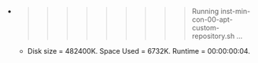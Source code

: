 * >>>>>>>>> Running inst-min-con-00-apt-custom-repository.sh ...
  * Disk size = 482400K. Space Used = 6732K. Runtime = 00:00:00:04.
